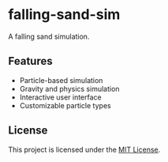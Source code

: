 # falling-sand-sim

A falling sand simulation.

## Features
- Particle-based simulation
- Gravity and physics simulation
- Interactive user interface
- Customizable particle types

## License
This project is licensed under the [MIT License](./LICENSE).
